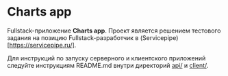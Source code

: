# Charts app

Fullstack-приложение **Charts app**. Проект является решением тестового задания на позицию Fullstack-разработчик в (Servicepipe)[https://servicepipe.ru/].

Для инструкций по запуску серверного и клиентского приложений следуйте инструкциям README.md внутри директорий [api/](https://github.com/temaxuck/charts-app/blob/main/api/README.md) и [client/](https://github.com/temaxuck/charts-app/blob/main/client/README.md).